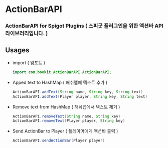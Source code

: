 # ActionBarAPI

### ActionBarAPI for Spigot Plugins (   스피곳 플러그인을 위한 액션바 API 라이브러리입니다.   )



## Usages
* import ( 임포트 )

  ```java
  import com.bookit.ActionBarAPI.ActionBarAPI;
  ```

* Apped text to HashMap ( 해쉬맵에 텍스트 추가 )

  ```java
  ActionBarAPI.addText(String name, String key, String text)
  ActionBarAPI.addText(Player player, String key, String text)
  ```

* Remove text from HashMap (  해쉬맵에서 텍스트 제거 )

  ```java
  ActionBarAPI.removeText(String name, String key)
  ActionBarAPI.removeText(Player player, String key)
  ```

* Send ActionBar to Player ( 플레이어에게 액션바 출력 )

  ```java
  ActionBarAPI.sendActionBar(Player player)
  ```

